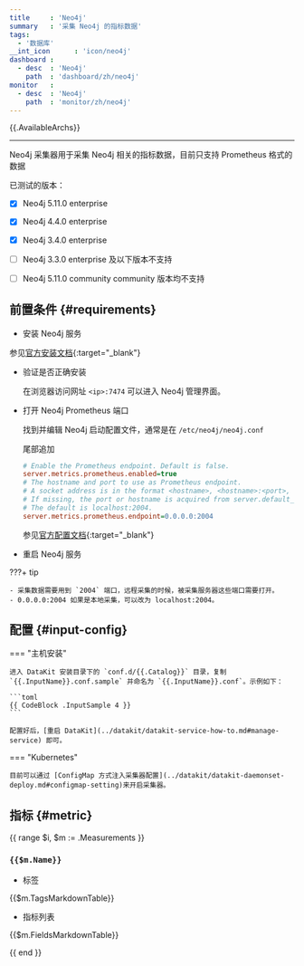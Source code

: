 ```yaml
---
title     : 'Neo4j'
summary   : '采集 Neo4j 的指标数据'
tags:
  - '数据库'
__int_icon      : 'icon/neo4j'
dashboard :
  - desc  : 'Neo4j'
    path  : 'dashboard/zh/neo4j'
monitor   :
  - desc  : 'Neo4j'
    path  : 'monitor/zh/neo4j'
---
```



{{.AvailableArchs}}

---

Neo4j 采集器用于采集 Neo4j 相关的指标数据，目前只支持 Prometheus 格式的数据

已测试的版本：

- [x] Neo4j 5.11.0 enterprise
- [x] Neo4j 4.4.0 enterprise
- [x] Neo4j 3.4.0 enterprise
- [ ] Neo4j 3.3.0 enterprise 及以下版本不支持
- [ ] Neo4j 5.11.0 community community 版本均不支持


## 前置条件 {#requirements}

- 安装 Neo4j 服务
  
参见[官方安装文档](https://neo4j.com/docs/operations-manual/current/installation/){:target="_blank"}

- 验证是否正确安装

  在浏览器访问网址 `<ip>:7474` 可以进入 Neo4j 管理界面。

- 打开 Neo4j Prometheus 端口
  
  找到并编辑 Neo4j 启动配置文件，通常是在 `/etc/neo4j/neo4j.conf`

  尾部追加

  ```ini
  # Enable the Prometheus endpoint. Default is false.
  server.metrics.prometheus.enabled=true
  # The hostname and port to use as Prometheus endpoint.
  # A socket address is in the format <hostname>, <hostname>:<port>, or :<port>.
  # If missing, the port or hostname is acquired from server.default_listen_address.
  # The default is localhost:2004.
  server.metrics.prometheus.endpoint=0.0.0.0:2004
  ```

  参见[官方配置文档](https://neo4j.com/docs/operations-manual/current/monitoring/metrics/expose/#_prometheus){:target="_blank"}
  
- 重启 Neo4j 服务

<!-- markdownlint-disable MD046 -->
???+ tip

    - 采集数据需要用到 `2004` 端口，远程采集的时候，被采集服务器这些端口需要打开。
    - 0.0.0.0:2004 如果是本地采集，可以改为 localhost:2004。
<!-- markdownlint-enable -->

## 配置 {#input-config}

<!-- markdownlint-disable MD046 -->
=== "主机安装"

    进入 DataKit 安装目录下的 `conf.d/{{.Catalog}}` 目录，复制 `{{.InputName}}.conf.sample` 并命名为 `{{.InputName}}.conf`。示例如下：
    
    ```toml
    {{ CodeBlock .InputSample 4 }}
    ```

    配置好后，[重启 DataKit](../datakit/datakit-service-how-to.md#manage-service) 即可。

=== "Kubernetes"

    目前可以通过 [ConfigMap 方式注入采集器配置](../datakit/datakit-daemonset-deploy.md#configmap-setting)来开启采集器。

<!-- markdownlint-enable -->

## 指标 {#metric}

{{ range $i, $m := .Measurements }}

### `{{$m.Name}}`

- 标签

{{$m.TagsMarkdownTable}}

- 指标列表

{{$m.FieldsMarkdownTable}}

{{ end }}
